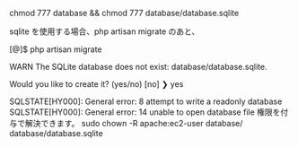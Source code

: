 chmod 777 database && chmod 777 database/database.sqlite


sqlite を使用する場合、php artisan migrate のあと、


[@]$ php artisan migrate

   WARN  The SQLite database does not exist: database/database.sqlite.  

  Would you like to create it? (yes/no) [no]
❯ yes


SQLSTATE[HY000]: General error: 8 attempt to write a readonly database 
SQLSTATE[HY000]: General error: 14 unable to open database file 
権限を付与で解決できます。
sudo chown -R apache:ec2-user database/ database/database.sqlite
